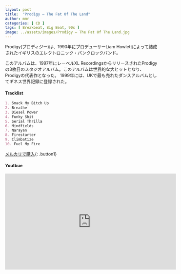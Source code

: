 ```yaml
---
layout: post
title:  "Prodigy – The Fat Of The Land"
author: mmr
categories: [ CD ]
tags: [ Breakbeat, Big Beat, 90s ]
image: ../assets/images/Prodigy – The Fat Of The Land.jpg
---
```


Prodigy(プロディジー)は、1990年にプロデューサーLiam Howlettによって結成されたイギリスのエレクトロニック・パンクロックバンド。

このアルバムは、1997年にレーベルXL RecordingsからリリースされたProdigyの3枚目のスタジオアルバム。このアルバムは世界的な大ヒットとなり、Prodigyの代表作となった。
1999年には、UKで最も売れたダンスアルバムとしてギネス世界記録に登録された。


#### Tracklist
```md
1. Smack My Bitch Up
2. Breathe
3. Diesel Power
4. Funky Shit
5. Serial Thrilla
6. Mindfields
7. Narayan
8. Firestarter
9. Climbatize
10. Fuel My Fire
```

[メルカリで購入](https://jp.mercari.com/item/m90593140176?afid=6142608987){: .button1}

#### Youtbue
<iframe width="560" height="315" src="https://www.youtube.com/embed/GP6F0y3eU0Q?si=YQqQxarVY4I3jtjF" title="YouTube video player" frameborder="0" allow="accelerometer; autoplay; clipboard-write; encrypted-media; gyroscope; picture-in-picture; web-share" referrerpolicy="strict-origin-when-cross-origin" allowfullscreen></iframe>